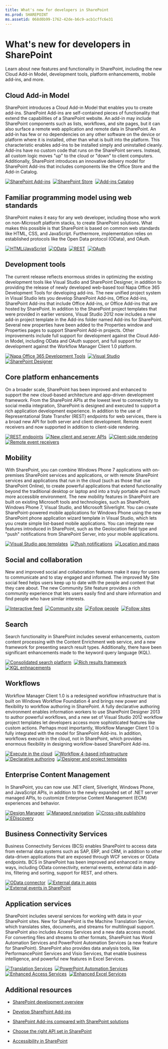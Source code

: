 ```yaml
---
title: What's new for developers in SharePoint
ms.prod: SHAREPOINT
ms.assetid: 068d0b99-1762-42de-b6c9-acb1cffc6e31
---
```



# What's new for developers in SharePoint
Learn about new features and functionality in SharePoint, including the new Cloud Add-in Model, development tools, platform enhancements, mobile add-ins, and more.
## Cloud Add-in Model
<a name="bmSpApps"> </a>

SharePoint introduces a Cloud Add-in Model that enables you to create add-ins. SharePoint Add-ins are self-contained pieces of functionality that extend the capabilities of a SharePoint website. An add-in may include SharePoint components such as lists, workflows, and site pages, but it can also surface a remote web application and remote data in SharePoint. An add-in has few or no dependencies on any other software on the device or platform where it is installed, other than what is built into the platform. This characteristic enables add-ins to be installed simply and uninstalled cleanly. Add-ins have no custom code that runs on the SharePoint servers. Instead, all custom logic moves "up" to the cloud or "down" to client computers. Additionally, SharePoint introduces an innovative delivery model for SharePoint Add-ins that includes components like the Office Store and the Add-in Catalog.
  
    
    

<a href="http://msdn.microsoft.com/library/cd1eda9e-8e54-4223-93a9-a6ea0d18df70(Office.15).aspx" target="_blank"><img alt="SharePoint Add-ins" src="../../images/wn_cloud_1.png" /></a>&nbsp;&nbsp;<a href="http://msdn.microsoft.com/library/d15a74a7-3c10-485a-9885-7ef11aaa0d90(Office.15).aspx" target="_blank"><img alt="SharePoint Store" src="../../images/wn_cloud_2.png" /></a>&nbsp;&nbsp;<a href="http://msdn.microsoft.com/library/d15a74a7-3c10-485a-9885-7ef11aaa0d90(Office.15).aspx" target="_blank"><img alt="Add-ins Catalog" src="../../images/wn_cloud_3.png" /></a>


    
    

## Familiar programming model using web standards
<a name="bmWebStandards"> </a>

SharePoint makes it easy for any web developer, including those who work on non-Microsoft platform stacks, to create SharePoint solutions. What makes this possible is that SharePoint is based on common web standards like HTML, CSS, and JavaScript. Furthermore, implementation relies on established protocols like the Open Data protocol (OData), and OAuth.
  

  <a href="http://msdn.microsoft.com/library/cd1eda9e-8e54-4223-93a9-a6ea0d18df70(Office.15).aspx" target="_blank"><img alt="HTML/JavaScript" src="../../images/wn_WebStandards_1.png" /></a>&nbsp;&nbsp;<a href="7a87e5bf-4428-4055-b113-7665a93e7326.htm"><img alt="OData" src="../../images/wn_WebStandards_2.png" /></a>&nbsp;&nbsp;<a href="http://msdn.microsoft.com/library/2de035a0-ac75-43bd-9665-5c5a59c4c590(Office.15).aspx" target="_blank"><img alt="REST" src="../../images/wn_WebStandards_3.png" /></a>&nbsp;&nbsp;<a href="http://msdn.microsoft.com/library/bde5647a-fff1-4b51-b67b-2139de79ce4a(Office.15).aspx" target="_blank"><img alt="OAuth" src="../../images/wn_WebStandards_4.png" /></a>


## Development tools
<a name="bmDevTools"> </a>

The current release reflects enormous strides in optimizing the existing development tools like Visual Studio and SharePoint Designer, in addition to providing the release of newly developed web-based tool Napa Office 365 Development Tools for developing add-ins. The new unified project system in Visual Studio lets you develop SharePoint Add-ins, Office Add-ins, SharePoint Add-ins that include Office Add-ins, or Office Add-ins that are hosted by SharePoint. In addition to the SharePoint project templates that were provided in earlier versions, Visual Studio 2012 now includes a new add-in project template in the Add-ins folder named Add-ins for SharePoint. Several new properties have been added to the Properties window and Properties pages to support SharePoint Add-in projects. Other improvements include full support for development against the Cloud Add-in Model, including OData and OAuth support, and full support for development against the Workflow Manager Client 1.0 platform.

<a href="http://msdn.microsoft.com/library/82a3645c-0911-4926-9176-236ac8d28bdd(Office.15).aspx" target="_blank"><img alt="Napa Office 365 Development Tools" src="../../images/wn_DevTools_1.png" /></a>&nbsp;&nbsp;<a href="http://msdn.microsoft.com/library/e00dc63f-b4a4-4c08-b058-729fcb09af41(Office.15).aspx" target="_blank"><img alt="Visual Studio" src="../../images/wn_DevTools_2.png" /></a>&nbsp;&nbsp;<a href="496780d5-47d6-4a43-bf14-70aefb8d820c.htm"><img alt="SharePoint Designer" src="../../images/wn_DevTools_3.png" /></a>

## Core platform enhancements
<a name="bmPlatformEnhance"> </a>

On a broader scale, SharePoint has been improved and enhanced to support the new cloud-based architecture and app-driven development framework. From the SharePoint APIs at the lowest level to connectivity to social media integration, SharePoint is designed and executed to support a rich application development experience. In addition to the use of Representational State Transfer (REST) endpoints for web services, there is a broad new API for both server and client development. Remote event receivers and now supported in addition to client-side rendering. 
  
<a href="http://msdn.microsoft.com/library/e1ff2979-1c16-4cb0-a57e-9168dfe20a7c.aspx" target="_blank"><img alt="REST endpoints" src="../../images/wn_Platform_1.png" /></a>&nbsp;&nbsp;<a href="f36645da-77c5-47f1-a2ca-13d4b62b320d.htm"><img alt="New client and server APIs" src="../../images/wn_Platform_2.png" /></a>&nbsp;&nbsp;<a href="18e32537-d7ed-4fe7-90cf-b6cfab3f85a3.htm"><img alt="Client-side rendering" src="../../images/wn_Platform_3.png" /></a>&nbsp;&nbsp;<a href="http://msdn.microsoft.com/library/c050d056-8548-4496-a053-016779d723d9(Office.15).aspx" target="_blank"><img alt="Remote event receivers" src="../../images/wn_Platform_4.png" /></a>

    
    
    

## Mobility
<a name="bmMobility"> </a>

With SharePoint, you can combine Windows Phone 7 applications with on-premises SharePoint services and applications, or with remote SharePoint services and applications that run in the cloud (such as those that use SharePoint Online), to create powerful applications that extend functionality beyond the traditional desktop or laptop and into a truly portable and much more accessible environment. The new mobility features in SharePoint are built on existing Microsoft tools and technologies, such as SharePoint, Windows Phone 7, Visual Studio, and Microsoft Silverlight. You can create SharePoint-powered mobile applications for Windows Phone using the new SharePoint phone application wizard template in Visual Studio, which lets you create simple list-based mobile applications. You can integrate new features introduced in SharePoint, such as the Geolocation field type and "push" notifications from SharePoint Server, into your mobile applications.

<a href="6ae27957-fa41-4e6f-92e3-db11dae1f6c2.htm"><img alt="Visual Studio app templates" src="../../images/wn_Mobility_.png" /></a>&nbsp;&nbsp;<a href="68fa2138-86d9-4e35-9c7c-5cd292087b80.htm"><img alt="Push notifications" src="../../images/wn_Mobility_2.png" /></a>&nbsp;&nbsp;<a href="10d4a904-ed27-4513-8c20-d2098aebf22c.htm"><img alt="Location and maps" src="../../images/wn_Mobility_3.png" /></a>

## Social and collaboration
<a name="bmSocial"> </a>

New and improved social and collaboration features make it easy for users to communicate and to stay engaged and informed. The improved My Site social feed helps users keep up to date with the people and content that they care about. The new Community Site feature provides a rich community experience that lets users easily find and share information and find people who have similar interests.

<a href="39f2163e-15cc-43bc-b131-041d5afdcd90.htm"><img alt="Interactive feed" src="../../images/wn_Social_1.png" /></a>&nbsp;&nbsp;<a href="65365b1d-cde5-47cd-8b04-1b76be0e3490.htm#bkmk_Collab"><img alt="Community site" src="../../images/wn_Social_2.png" /></a>&nbsp;&nbsp;<a href="0fa2e235-63d0-41b1-9eed-4aeb2f59a14d.htm"><img alt="Follow people" src="../../images/wn_Social_3.png" /></a>&nbsp;&nbsp;<a href="30e68cd6-6e55-4cf9-afd6-7139b0a97288.htm"><img alt="Follow sites" src="../../images/wn_Social_4.png" /></a>

## Search
<a name="bmSearch"> </a>

Search functionality in SharePoint includes several enhancements, custom content processing with the Content Enrichment web service, and a new framework for presenting search result types. Additionally, there have been significant enhancements made to the keyword query language (KQL).

<a href="bdda92c8-9c8d-416e-9a6b-4a9373686fa0.htm"><img alt="Consolidated search platform" src="../../images/wn_search_1.png" /></a>&nbsp;&nbsp;<a href="b8d69685-3612-421e-b011-50b4d580d461.htm"><img alt="Rich results framework" src="../../images/wn_search_2.png" /></a>&nbsp;&nbsp;<a href="c4372fcc-4574-4c81-a345-a1bb282ca8f7.htm"><img alt="KQL enhnacements" src="../../images/wn_search_3.png" /></a>

## Workflows
<a name="bmWorkflow"> </a>

Workflow Manager Client 1.0 is a redesigned workflow infrastructure that is built on Windows Workflow Foundation 4 and brings new power and flexibility to workflow authoring in SharePoint. A fully declarative authoring environment enables information workers to use SharePoint Designer 2013 to author powerful workflows, and a new set of Visual Studio 2012 workflow project templates let developers access more sophisticated features like custom actions. Perhaps most importantly, Workflow Manager Client 1.0 is fully integrated with the model for SharePoint Add-ins. In addition, workflows execute in the cloud, not in SharePoint, which provides enormous flexibility in designing workflow-based SharePoint Add-ins.

<a href="1d51421b-61ac-46b6-a865-52f968ddc5b3.htm"><img alt="Execute in the cloud" src="../../images/wn_workflow_1.png" /></a>&nbsp;&nbsp;<a href="1e622296-f78b-4e3a-a1e7-8effa24111a8.htm"><img alt="Workflow 4-based infrastructure" src="../../images/wn_workflow_2.png" /></a>&nbsp;&nbsp;<a href="496780d5-47d6-4a43-bf14-70aefb8d820c.htm"><img alt="Declarative authoring" src="../../images/wn_workflow_3.png" /></a>&nbsp;&nbsp;<a href="28f5d3b1-6fe8-4b1f-8c4e-b11105fe6f46.htm"><img alt="Designer and project templates" src="../../images/wn_workflow_4.png" /></a>

## Enterprise Content Management
<a name="bmECM"> </a>

In SharePoint, you can now use .NET client, Silverlight, Windows Phone, and JavaScript APIs, in addition to the newly expanded set of .NET server managed APIs, to customize Enterprise Content Management (ECM) experiences and behavior.

<a href="ac1e9891-5ce9-4707-84e5-6e2fc02fda6b.htm"><img alt="Design Manager" src="../../images/wn_ecm_1.png" /></a>&nbsp;&nbsp;<a href="c9da5011-3c73-4b83-8e00-e7a03a71ed02.htm"><img alt="Managed navigation" src="../../images/wn_ecm_2.png" /></a>&nbsp;&nbsp;<a href="33f49e69-c1d3-4a6e-8887-5df683cba022.htm"><img alt="Cross-site publishing" src="../../images/wn_ecm_3.png" /></a>&nbsp;&nbsp;<a href="45cb324a-75f5-444d-a0fa-5c223df19016.htm"><img alt="EDiscovery" src="../../images/wn_ecm_4.png" /></a>

## Business Connectivity Services
<a name="bmBCS"> </a>

Business Connectivity Services (BCS) enables SharePoint to access data from external data systems such as SAP, ERP, and CRM, in addition to other data-driven applications that are exposed through WCF services or OData endpoints. BCS in SharePoint has been improved and enhanced in many ways, including OData connectivity, external events, external data in add-ins, filtering and sorting, support for REST, and others.

<a href="7a87e5bf-4428-4055-b113-7665a93e7326.htm"><img alt="OData connector" src="../../images/wn_bcs_1.png" /></a>&nbsp;&nbsp;<a href="a34cbbba-dc38-4d3d-b796-d54b5848bdfb.htm"><img alt="External data in apps" src="../../images/wn_bcs_2.png" /></a>&nbsp;&nbsp;<a href="e48e4812-a185-43c5-b243-04b1d79b88ee.htm"><img alt="External events in SharePoint" src="../../images/wn_bcs_3.png" /></a>

## Application services
<a name="bmSpServices"> </a>

SharePoint includes several services for working with data in your SharePoint sites. New for SharePoint is the Machine Translation Service, which translates sites, documents, and streams for multilingual support. SharePoint also includes Access Services and a new data access model. For converting files and streams to other formats, SharePoint has Word Automation Services and PowerPoint Automation Services (a new feature for SharePoint). SharePoint also provides data analysis tools, like PerformancePoint Services and Visio Services, that enable business intelligence, and powerful new features in Excel Services.

<a href="15a81428-da94-40b8-8ed4-6a12f05661e2.htm"><img alt="Translation Services" src="../../images/wn_appServices_1.png" /></a>&nbsp;&nbsp;<a href="168c7dc0-fbdc-41a2-84db-65d211d3d673.htm"><img alt="PowerPoint Automation Services" src="../../images/wn_appServices_2.png" /></a>&nbsp;&nbsp;<a href="625bc1d0-55db-4420-a02e-aee04028b215.htm"><img alt="Enhanced Access Services" src="../../images/wn_appServices_3.png" /></a>&nbsp;&nbsp;<a href="http://msdn.microsoft.com/library/09e96c8b-cb55-4fd1-a797-b50fbf0f9296.aspx" target="_blank"><img alt="Enhanced Excel Services" src="../../images/wn_appServices_4.png" /></a>


## Additional resources
<a name="bm_Addres"> </a>


-  [SharePoint development overview](sharepoint-development-overview.md)
    
  
-  [Develop SharePoint Add-ins](http://msdn.microsoft.com/library/71ddde4b-fac4-4d8c-aa2e-524f9c2c4c99%28Office.15%29.aspx)
    
  
-  [SharePoint Add-ins compared with SharePoint solutions](sharepoint-add-ins-compared-with-sharepoint-solutions.md)
    
  
-  [Choose the right API set in SharePoint](choose-the-right-api-set-in-sharepoint.md)
    
  
-  [Accessibility in SharePoint](accessibility-in-sharepoint.md)
    
  

